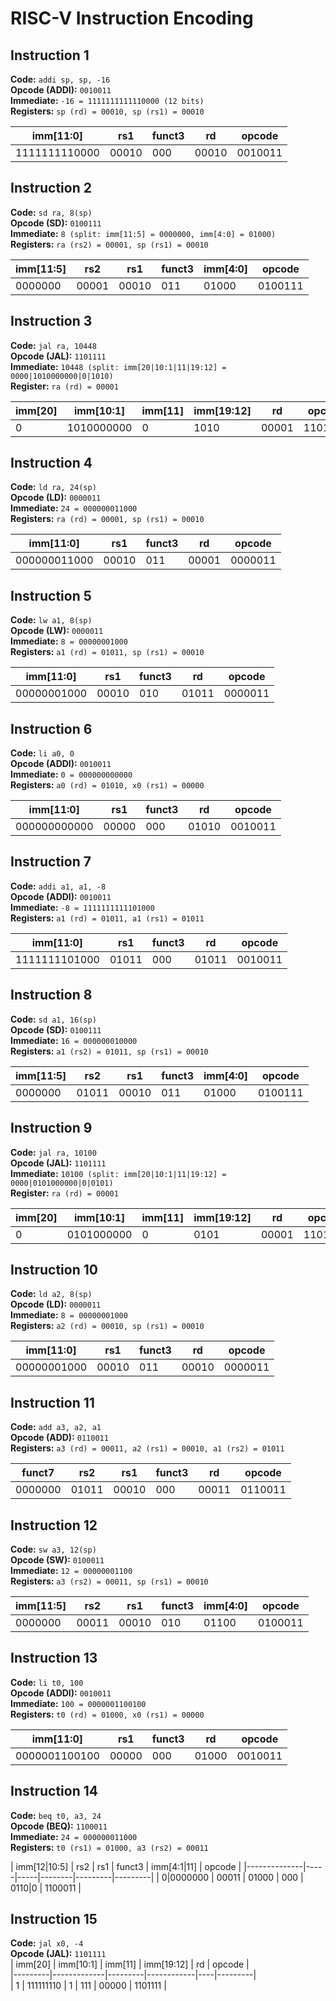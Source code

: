 # RISC-V Instruction Encoding

## Instruction 1
**Code:** `addi sp, sp, -16`  
**Opcode (ADDI):** `0010011`  
**Immediate:** `-16 = 1111111111110000 (12 bits)`  
**Registers:** `sp (rd) = 00010, sp (rs1) = 00010`  

| imm[11:0]       | rs1   | funct3 | rd    | opcode  |  
|------------------|-------|--------|-------|---------|  
| 1111111110000    | 00010 | 000    | 00010 | 0010011 |

## Instruction 2
**Code:** `sd ra, 8(sp)`  
**Opcode (SD):** `0100111`  
**Immediate:** `8 (split: imm[11:5] = 0000000, imm[4:0] = 01000)`  
**Registers:** `ra (rs2) = 00001, sp (rs1) = 00010`  

| imm[11:5] | rs2   | rs1   | funct3 | imm[4:0] | opcode  |  
|-----------|-------|-------|--------|----------|---------|  
| 0000000   | 00001 | 00010 | 011    | 01000    | 0100111 |

## Instruction 3
**Code:** `jal ra, 10448`  
**Opcode (JAL):** `1101111`  
**Immediate:** `10448 (split: imm[20|10:1|11|19:12] = 0000|1010000000|0|1010)`  
**Register:** `ra (rd) = 00001`  

| imm[20] | imm[10:1]   | imm[11] | imm[19:12] | rd    | opcode  |  
|---------|-------------|---------|------------|-------|---------|  
| 0       | 1010000000  | 0       | 1010       | 00001 | 1101111 |

## Instruction 4
**Code:** `ld ra, 24(sp)`  
**Opcode (LD):** `0000011`  
**Immediate:** `24 = 000000011000`  
**Registers:** `ra (rd) = 00001, sp (rs1) = 00010`  

| imm[11:0]       | rs1   | funct3 | rd    | opcode  |  
|------------------|-------|--------|-------|---------|  
| 000000011000     | 00010 | 011    | 00001 | 0000011 |

## Instruction 5
**Code:** `lw a1, 8(sp)`  
**Opcode (LW):** `0000011`  
**Immediate:** `8 = 00000001000`  
**Registers:** `a1 (rd) = 01011, sp (rs1) = 00010`  

| imm[11:0]       | rs1   | funct3 | rd    | opcode  |  
|------------------|-------|--------|-------|---------|  
| 00000001000      | 00010 | 010    | 01011 | 0000011 |

## Instruction 6
**Code:** `li a0, 0`  
**Opcode (ADDI):** `0010011`  
**Immediate:** `0 = 000000000000`  
**Registers:** `a0 (rd) = 01010, x0 (rs1) = 00000`  

| imm[11:0]       | rs1   | funct3 | rd    | opcode  |  
|------------------|-------|--------|-------|---------|  
| 000000000000     | 00000 | 000    | 01010 | 0010011 |

## Instruction 7
**Code:** `addi a1, a1, -8`  
**Opcode (ADDI):** `0010011`  
**Immediate:** `-8 = 1111111111101000`  
**Registers:** `a1 (rd) = 01011, a1 (rs1) = 01011`  

| imm[11:0]       | rs1   | funct3 | rd    | opcode  |  
|------------------|-------|--------|-------|---------|  
| 1111111101000    | 01011 | 000    | 01011 | 0010011 |

## Instruction 8
**Code:** `sd a1, 16(sp)`  
**Opcode (SD):** `0100111`  
**Immediate:** `16 = 000000010000`  
**Registers:** `a1 (rs2) = 01011, sp (rs1) = 00010`  

| imm[11:5] | rs2   | rs1   | funct3 | imm[4:0] | opcode  |  
|-----------|-------|-------|--------|----------|---------|  
| 0000000   | 01011 | 00010 | 011    | 01000    | 0100111 |

## Instruction 9
**Code:** `jal ra, 10100`  
**Opcode (JAL):** `1101111`  
**Immediate:** `10100 (split: imm[20|10:1|11|19:12] = 0000|0101000000|0|0101)`  
**Register:** `ra (rd) = 00001`  

| imm[20] | imm[10:1]   | imm[11] | imm[19:12] | rd    | opcode  |  
|---------|-------------|---------|------------|-------|---------|  
| 0       | 0101000000  | 0       | 0101       | 00001 | 1101111 |

## Instruction 10
**Code:** `ld a2, 8(sp)`  
**Opcode (LD):** `0000011`  
**Immediate:** `8 = 00000001000`  
**Registers:** `a2 (rd) = 00010, sp (rs1) = 00010`  

| imm[11:0]       | rs1   | funct3 | rd    | opcode  |  
|------------------|-------|--------|-------|---------|  
| 00000001000      | 00010 | 011    | 00010 | 0000011 |

## Instruction 11
**Code:** `add a3, a2, a1`  
**Opcode (ADD):** `0110011`  
**Registers:** `a3 (rd) = 00011, a2 (rs1) = 00010, a1 (rs2) = 01011`  

| funct7 | rs2   | rs1   | funct3 | rd    | opcode  |  
|--------|-------|-------|--------|-------|---------|  
| 0000000| 01011 | 00010 | 000    | 00011 | 0110011 |

## Instruction 12
**Code:** `sw a3, 12(sp)`  
**Opcode (SW):** `0100011`  
**Immediate:** `12 = 00000001100`  
**Registers:** `a3 (rs2) = 00011, sp (rs1) = 00010`  

| imm[11:5] | rs2   | rs1   | funct3 | imm[4:0] | opcode  |  
|-----------|-------|-------|--------|----------|---------|  
| 0000000   | 00011 | 00010 | 010    | 01100    | 0100011 |

## Instruction 13
**Code:** `li t0, 100`  
**Opcode (ADDI):** `0010011`  
**Immediate:** `100 = 0000001100100`  
**Registers:** `t0 (rd) = 01000, x0 (rs1) = 00000`  

| imm[11:0]       | rs1   | funct3 | rd    | opcode  |  
|------------------|-------|--------|-------|---------|  
| 0000001100100    | 00000 | 000    | 01000 | 0010011 |

## Instruction 14
**Code:** `beq t0, a3, 24`  
**Opcode (BEQ):** `1100011`  
**Immediate:** `24 = 000000011000`  
**Registers:** `t0 (rs1) = 01000, a3 (rs2) = 00011`  

| imm[12|10:5] | rs2 | rs1 | funct3 | imm[4:1|11] | opcode  |
|--------------|-----|-----|--------|---------|---------|
| 0|0000000 | 00011 | 01000 | 000 | 0110|0 | 1100011 |

## Instruction 15
**Code:** `jal x0, -4`  
**Opcode (JAL):** `1101111`  
| imm[20] | imm[10:1] | imm[11] | imm[19:12] | rd | opcode |  
|---------|-------------|---------|------------|----|---------|  
| 1       | 111111110 | 1 | 111 | 00000 | 1101111 |
